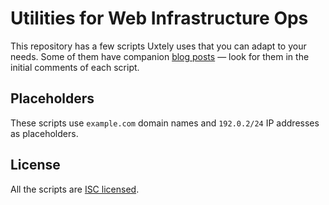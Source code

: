 # Utilities for Web Infrastructure Ops

This repository has a few scripts Uxtely uses that you can adapt to your
needs. Some of them have companion [blog posts](https://blog.uidrafter.com)
&mdash; look for them in the initial comments of each script.


## Placeholders
These scripts use `example.com` domain names
and `192.0.2/24` IP addresses as placeholders.


## License
All the scripts are [ISC licensed](./LICENSE).
